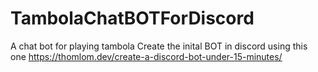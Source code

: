 # TambolaChatBOTForDiscord
 A chat bot for playing tambola
 Create the inital BOT in discord using this one 
 https://thomlom.dev/create-a-discord-bot-under-15-minutes/
